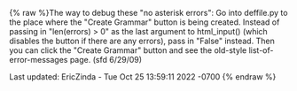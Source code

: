 {% raw %}The way to debug these "no asterisk errors": Go into deffile.py to the
place where the "Create Grammar" button is being created. Instead of
passing in "len(errors) &gt; 0" as the last argument to html\_input()
(which disables the button if there are any errors), pass in "False"
instead. Then you can click the "Create Grammar" button and see the
old-style list-of-error-messages page. (sfd 6/29/09)

Last updated: EricZinda - Tue Oct 25 13:59:11 2022 -0700
{% endraw %}